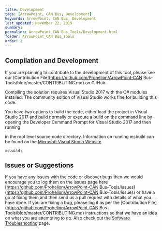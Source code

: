 ```yaml
---
title: Development
tags: [ArrowPoint, CAN Bus, Development]
keywords: ArrowPoint, CAN Bus, Development
last_updated: November 22, 2019
summary: 
permalink: ArrowPoint_CAN Bus_Tools/Development.html
folder: ArrowPoint_CAN Bus_Tools
order: 2
---
```


## Compilation and Development
If you are planning to contribute to the development of this tool, please see our [Contribution File](https://github.com/Prohelion/ArrowPoint-CAN Bus-Tools/blob/master/CONTRIBUTING.md) on GitHub.

Compiling the solution requires Visual Studio 2017 with the C# modules installed. The community edition of Visual Studio works fine for building this code.

You have two options to build the code, either load the project in Visual Studio 2017 and build normally or execute a build on the command line by opening the Developer Command Prompt for Visual Studio 2017 and then running

in the root level source code directory. Information on running msbuild can be found on the [Microsoft Visual Studio Website](https://docs.microsoft.com/en-us/cpp/build/building-on-the-command-line?redirectedfrom=MSDN&view=vs-2019).

```shell
msbuild;
```

## Issues or Suggestions
If you have any issues with the code or discover bugs then we would encourage you to log them on the issues page here [https://github.com/Prohelion/ArrowPoint-CAN Bus-Tools/issues](https://github.com/Prohelion/ArrowPoint-CAN Bus-Tools/issues) or have a go at fixing them and then send us a pull request with details of what you have done. If you are fixing a bug, please log it as per the [Contribution File](https://github.com/Prohelion/ArrowPoint-CAN Bus-Tools/blob/master/CONTRIBUTING.md) instructions so that we have an idea on what you are attempting to do. Also check out the [Software Troubleshooting](../Open_Source/Troubleshooting.html) page.